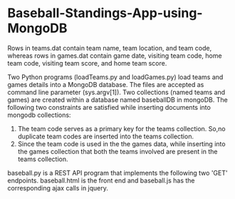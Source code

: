 # Baseball-Standings-App-using-MongoDB
Rows in teams.dat contain team name, team location, and team code, whereas rows in games.dat contain game date, visiting team code, home team code, visiting team score, and home team score.

Two Python programs (loadTeams.py and loadGames.py) load teams and games details into a MongoDB database. The files are accepted as command line parameter (sys.argv[1]). Two collections (named teams and games) are created within a database named baseballDB in mongoDB. The following two constraints are satisfied while inserting documents into mongodb collections:

1. The team code serves as a primary key for the teams collection. So,no duplicate team codes are inserted into the teams collection.
2. Since the team code is used in the the games data,  while inserting into the games collection that both the teams involved are present in the teams collection.

baseball.py is a REST API program that implements the following two 'GET' endpoints. baseball.html is the front end and baseball.js has the corresponding ajax calls in jquery.
